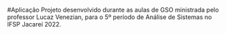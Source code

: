 #Aplicação
Projeto desenvolvido durante as aulas de GSO ministrada pelo professor Lucaz Venezian, para o 5º período de Análise de Sistemas no IFSP Jacareí 2022.